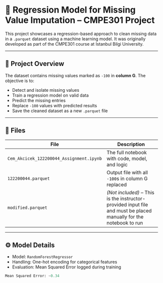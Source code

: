 # 🧠 Regression Model for Missing Value Imputation – CMPE301 Project

This project showcases a regression-based approach to clean missing data in a `.parquet` dataset using a machine learning model. It was originally developed as part of the CMPE301 course at Istanbul Bilgi University.

---

## 📝 Project Overview

The dataset contains missing values marked as `-100` in **column G**. The objective is to:

- Detect and isolate missing values
- Train a regression model on valid data
- Predict the missing entries
- Replace `-100` values with predicted results
- Save the cleaned dataset as a new `.parquet` file

---

## 💾 Files

| File | Description |
|------|-------------|
| `Cem_Akcicek_122200044_Assignment.ipynb` | The full notebook with code, model, and logic |
| `122200044.parquet` | Output file with all `-100`s in column G replaced |
| `modified.parquet` | *(Not included)* – This is the instructor-provided input file and must be placed manually for the notebook to run

---

## ⚙️ Model Details

- Model: `RandomForestRegressor`
- Handling: One-hot encoding for categorical features
- Evaluation: Mean Squared Error logged during training

```python
Mean Squared Error: ~0.34
